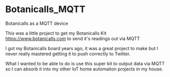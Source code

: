 # Botanicalls_MQTT
Botanicalls as a MQTT device

This was a little project to get my Botanicalls Kit https://www.botanicalls.com to send it's readings out via MQTT

I got my Botanicalls board years ago, it was a great project to make but I never really mastered getting it to push correctly to Twitter.

What I wanted to be able to do is use this super kit to output data via MQTT so I can absorb it into my other IoT home automaiton projects in my house.
